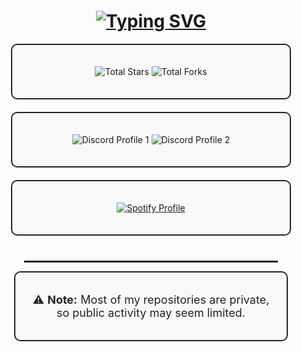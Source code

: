 <h1> </h1>
<h1 align="center">
   <a href="#" target="_blank">
    <img src="https://readme-typing-svg.herokuapp.com?font=Fira+Code&weight=800&pause=1000&color=909090&center=true&vCenter=true&width=435&lines=C%2B%2B+Developer;C%23+Developer;Reverse+Engineer" alt="Typing SVG">
  </a>
</h1>

<div align="center">
  
  <!-- Profile Stats Box -->
  <div style="border: 2px solid #232426; border-radius: 10px; padding: 20px; display: inline-block; width: 80%; margin-bottom: 20px; background-color: #f9f9f9;">
    <p>
      <img src="https://img.shields.io/badge/dynamic/json?&label=Total%20Stars&color=008042&style=for-the-badge&query=%24.stars&url=https://api.github-star-counter.workers.dev/user/Umbra999" alt="Total Stars">
      <img src="https://img.shields.io/badge/dynamic/json?&label=Total%20Forks&color=008042&style=for-the-badge&query=%24.forks&url=https://api.github-star-counter.workers.dev/user/Umbra999" alt="Total Forks">
    </p>
  </div>

  <!-- Discord Box -->
  <div style="border: 2px solid #232426; border-radius: 10px; padding: 20px; display: inline-block; width: 80%; margin-bottom: 20px; background-color: #f9f9f9;">
    <p>
     <img src="https://discord.c99.nl/widget/theme-1/155552545782235137.png" alt="Discord Profile 1">
     <img src="https://discord.c99.nl/widget/theme-1/99546079980187648.png" alt="Discord Profile 2">
    </p>
  </div>

  <!-- Spotify Box -->
  <div style="border: 2px solid #232426; border-radius: 10px; padding: 20px; display: inline-block; width: 80%; margin-bottom: 20px; background-color: #f9f9f9;">
    <p>
      <a href="https://spotify-github-profile.kittinanx.com/api/view?uid=u8dmsgd7ekdc8db9kh8a5sgkw&cover_image=false&theme=default&show_offline=false&background_color=121212&interchange=false&bar_color_cover=false">
        <img src="https://spotify-github-profile.kittinanx.com/api/view?uid=u8dmsgd7ekdc8db9kh8a5sgkw&cover_image=false&theme=default&show_offline=false&background_color=121212&interchange=false&bar_color_cover=false" alt="Spotify Profile">
      </a>
    </p>
  </div>
  
  <hr style="border: 1px solid #232426; width: 80%; margin-top: 20px;">

  <!-- Private Repos Note -->
  <div style="border: 2px solid #232426; border-radius: 10px; padding: 15px; display: inline-block; width: 80%; background-color: #f9f9f9;">
    <p style="font-size: 18px; color: #232426;">
      ⚠️ <strong>Note:</strong> Most of my repositories are private, so public activity may seem limited.
    </p>
  </div>
  
</div>
